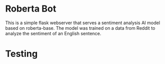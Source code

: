 # Roberta Bot

This is a simple flask webserver that serves a sentiment analysis AI model based on roberta-base. The model was trained on a data from Reddit to analyze the sentiment of an English sentence.

# Testing